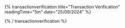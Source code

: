 {% transactionverification title="Transaction Verification" readingTime="5m" date="25/09/2024" %}


{% / transactionverification %}